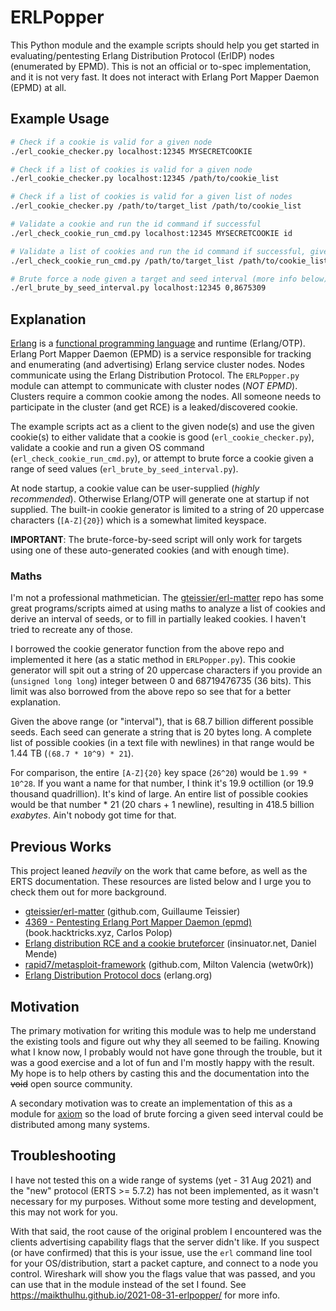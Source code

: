 # ERLPopper

This Python module and the example scripts should help you get started in evaluating/pentesting Erlang Distribution Protocol (ErlDP) nodes (enumerated by EPMD). This is not an official or to-spec implementation, and it is not very fast. It does not interact with Erlang Port Mapper Daemon (EPMD) at all.

## Example Usage
```bash
# Check if a cookie is valid for a given node
./erl_cookie_checker.py localhost:12345 MYSECRETCOOKIE

# Check if a list of cookies is valid for a given node
./erl_cookie_checker.py localhost:12345 /path/to/cookie_list

# Check if a list of cookies is valid for a given list of nodes
./erl_cookie_checker.py /path/to/target_list /path/to/cookie_list

# Validate a cookie and run the id command if successful
./erl_check_cookie_run_cmd.py localhost:12345 MYSECRETCOOKIE id

# Validate a list of cookies and run the id command if successful, given a list of hosts
./erl_check_cookie_run_cmd.py /path/to/target_list /path/to/cookie_list id

# Brute force a node given a target and seed interval (more info below)
./erl_brute_by_seed_interval.py localhost:12345 0,8675309
```

## Explanation
[Erlang](https://en.wikipedia.org/wiki/Erlang_(programming_language)) is a [functional programming language](https://en.wikipedia.org/wiki/Functional_programming) and runtime (Erlang/OTP). Erlang Port Mapper Daemon (EPMD) is a service responsible for tracking and enumerating (and advertising) Erlang service cluster nodes. Nodes communicate using the Erlang Distribution Protocol. The `ERLPopper.py` module can attempt to communicate with cluster nodes (_NOT EPMD_). Clusters require a common cookie among the nodes. All someone needs to participate in the cluster (and get RCE) is a leaked/discovered cookie.

The example scripts act as a client to the given node(s) and use the given cookie(s) to either validate that a cookie is good (`erl_cookie_checker.py`), validate a cookie and run a given OS command (`erl_check_cookie_run_cmd.py`), or attempt to brute force a cookie given a range of seed values (`erl_brute_by_seed_interval.py`).

At node startup, a cookie value can be user-supplied (_highly recommended_). Otherwise Erlang/OTP will generate one at startup if not supplied. The built-in cookie generator is limited to a string of 20 uppercase characters (`[A-Z]{20}`) which is a somewhat limited keyspace.

**IMPORTANT**: The brute-force-by-seed script will only work for targets using one of these auto-generated cookies (and with enough time).

### Maths
I'm not a professional mathmetician. The [gteissier/erl-matter](https://github.com/gteissier/erl-matter) repo has some great programs/scripts aimed at using maths to analyze a list of cookies and derive an interval of seeds, or to fill in partially leaked cookies. I haven't tried to recreate any of those.

I borrowed the cookie generator function from the above repo and implemented it here (as a static method in `ERLPopper.py`). This cookie generator will spit out a string of 20 uppercase characters if you provide an (`unsigned long long`) integer between 0 and 68719476735 (36 bits). This limit was also borrowed from the above repo so see that for a better explanation.

Given the above range (or "interval"), that is 68.7 billion different possible seeds. Each seed can generate a string that is 20 bytes long. A complete list of possible cookies (in a text file with newlines) in that range would be 1.44 TB (`(68.7 * 10^9) * 21`).

For comparison, the entire `[A-Z]{20}` key space (`26^20`) would be `1.99 * 10^28`. If you want a name for that number, I think it's 19.9 octillion (or 19.9 thousand quadrillion). It's kind of large. An entire list of possible cookies would be that number * 21 (20 chars + 1 newline), resulting in 418.5 billion _exabytes_. Ain't nobody got time for that.

## Previous Works
This project leaned _heavily_ on the work that came before, as well as the ERTS documentation. These resources are listed below and I urge you to check them out for more background.
- [gteissier/erl-matter](https://github.com/gteissier/erl-matter) (github.com, Guillaume Teissier)
- [4369 - Pentesting Erlang Port Mapper Daemon (epmd)](https://book.hacktricks.xyz/pentesting/4369-pentesting-erlang-port-mapper-daemon-epmd) (book.hacktricks.xyz, Carlos Polop)
- [Erlang distribution RCE and a cookie bruteforcer](https://insinuator.net/2017/10/erlang-distribution-rce-and-a-cookie-bruteforcer/) (insinuator.net, Daniel Mende)
- [rapid7/metasploit-framework](https://github.com/rapid7/metasploit-framework/pull/11089) (github.com, Milton Valencia (wetw0rk))
- [Erlang Distribution Protocol docs](https://erlang.org/doc/apps/erts/erl_dist_protocol.html#protocol-between-connected-nodes) (erlang.org)

## Motivation
The primary motivation for writing this module was to help me understand the existing tools and figure out why they all seemed to be failing. Knowing what I know now, I probably would not have gone through the trouble, but it was a good exercise and a lot of fun and I'm mostly happy with the result. My hope is to help others by casting this and the documentation into the ~~void~~ open source community.

A secondary motivation was to create an implementation of this as a module for [axiom](https://github.com/pry0cc/axiom/) so the load of brute forcing a given seed interval could be distributed among many systems.

## Troubleshooting
I have not tested this on a wide range of systems (yet - 31 Aug 2021) and the "new" protocol (ERTS >= 5.7.2) has not been implemented, as it wasn't necessary for my purposes. Without some more testing and development, this may not work for you.

With that said, the root cause of the original problem I encountered was the clients advertising capability flags that the server didn't like. If you suspect (or have confirmed) that this is your issue, use the `erl` command line tool for your OS/distribution, start a packet capture, and connect to a node you control. Wireshark will show you the flags value that was passed, and you can use that in the module instead of the set I found. See https://maikthulhu.github.io/2021-08-31-erlpopper/ for more info.